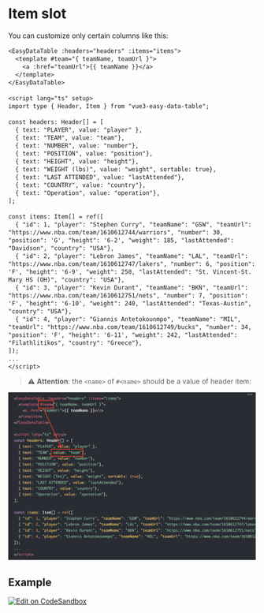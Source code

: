 
# Item slot
You can customize only certain columns like this:
```vue
<EasyDataTable :headers="headers" :items="items">
  <template #team="{ teamName, teamUrl }">
    <a :href="teamUrl">{{ teamName }}</a>
  </template>
</EasyDataTable>

<script lang="ts" setup>
import type { Header, Item } from "vue3-easy-data-table";

const headers: Header[] = [
  { text: "PLAYER", value: "player" },
  { text: "TEAM", value: "team"},
  { text: "NUMBER", value: "number"},
  { text: "POSITION", value: "position"},
  { text: "HEIGHT", value: "height"},
  { text: "WEIGHT (lbs)", value: "weight", sortable: true},
  { text: "LAST ATTENDED", value: "lastAttended"},
  { text: "COUNTRY", value: "country"},
  { text: "Operation", value: "operation"},
];

const items: Item[] = ref([
  { "id": 1, "player": "Stephen Curry", "teamName": "GSW", "teamUrl": "https://www.nba.com/team/1610612744/warriors", "number": 30, "position": 'G', "height": '6-2', "weight": 185, "lastAttended": "Davidson", "country": "USA"},
  { "id": 2, "player": "Lebron James", "teamName": "LAL", "teamUrl": "https://www.nba.com/team/1610612747/lakers", "number": 6, "position": 'F', "height": '6-9', "weight": 250, "lastAttended": "St. Vincent-St. Mary HS (OH)", "country": "USA"},
  { "id": 3, "player": "Kevin Durant", "teamName": "BKN", "teamUrl": "https://www.nba.com/team/1610612751/nets", "number": 7, "position": 'F', "height": '6-10', "weight": 240, "lastAttended": "Texas-Austin", "country": "USA"},
  { "id": 4, "player": "Giannis Antetokounmpo", "teamName": "MIL", "teamUrl": "https://www.nba.com/team/1610612749/bucks", "number": 34, "position": 'F', "height": '6-11', "weight": 242, "lastAttended": "Filathlitikos", "country": "Greece"},
]);
...
</script>
```
> :warning: **Attention**: the `<name>` of `#<name>` should be a value of header item:

<img src="../.vuepress/images/item-slot-use-value.png"/>

## Example

[![Edit on CodeSandbox](https://codesandbox.io/static/img/play-codesandbox.svg)](https://codesandbox.io/s/item-slot-65tc9v?file=/src/App.vue)

<ItemSlot/>

